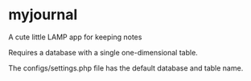 # myjournal
A cute little LAMP app for keeping notes

Requires a database with a single one-dimensional table.

The configs/settings.php file has the default database and table name.  
